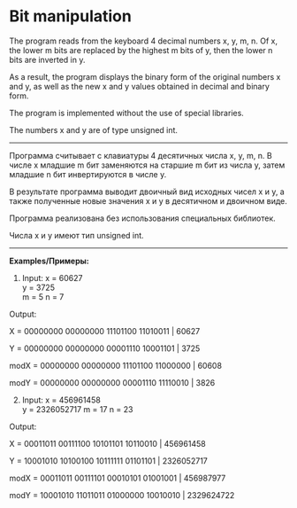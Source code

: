 # Bit manipulation

The program reads from the keyboard 4 decimal numbers x, y, m, n. Of x, the lower m bits are replaced by the highest m bits of y, then the lower n bits are inverted in y.

As a result, the program displays the binary form of the original numbers x and y, as well as the new x and y values ​​obtained in decimal and binary form.

The program is implemented without the use of special libraries.

The numbers x and y are of type unsigned int.

---

Программа считывает с клавиатуры 4 десятичных числа x, y, m, n. В числе x младшие m бит  заменяются на старшие m бит из числа y, затем младшие n бит инвертируются в числе y.

В результате программа выводит двоичный вид исходных чисел х и у, а также полученные новые значения х и у в десятичном и двоичном виде.

Программа реализована без использования специальных библиотек.

Числа x и y имеют тип  unsigned int.

---

**Examples/Примеры:**

1. Input: 
x = 60627  
y = 3725  
m = 5 
n = 7 

Output:

X =      00000000 00000000 11101100 11010011 |  60627

Y =      00000000 00000000 00001110 10001101 |  3725

modX =   00000000 00000000 11101100 11000000 |  60608

modY =   00000000 00000000 00001110 11110010 |  3826


2. Input: 
x = 456961458  
y = 2326052717 
m = 17 
n = 23 

Output:


X =      00011011 00111100 10101101 10110010 |  456961458

Y =      10001010 10100100 10111111 01101101 |  2326052717

modX =   00011011 00111101 00010101 01001001 |  456987977

modY =   10001010 11011011 01000000 10010010 |  2329624722
